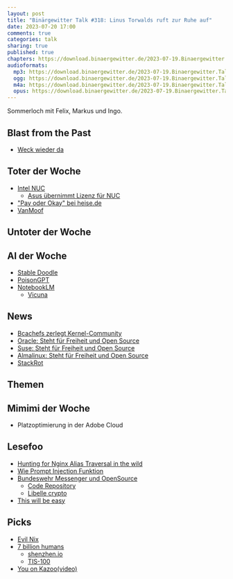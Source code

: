 ```yaml
---
layout: post
title: "Binärgewitter Talk #318: Linus Torwalds ruft zur Ruhe auf"
date: 2023-07-20 17:00
comments: true
categories: talk
sharing: true
published: true
chapters: https://download.binaergewitter.de/2023-07-19.Binaergewitter.Talk.318.chapters.txt
audioformats:
  mp3: https://download.binaergewitter.de/2023-07-19.Binaergewitter.Talk.318.mp3
  ogg: https://download.binaergewitter.de/2023-07-19.Binaergewitter.Talk.318.ogg
  m4a: https://download.binaergewitter.de/2023-07-19.Binaergewitter.Talk.318.m4a
  opus: https://download.binaergewitter.de/2023-07-19.Binaergewitter.Talk.318.opus
---
```

Sommerloch mit Felix, Markus und Ingo.


## Blast from the Past
- [Weck wieder da]( https://www.spiegel.de/wirtschaft/unternehmen/nach-insolvenz-geschaeft-mit-weck-glaesern-zieht-wieder-an-investor-gesucht-a-5acef579-a016-4bc2-bb6c-505a1d1f26f2 )

## Toter der Woche
- [Intel NUC]( https://www.heise.de/news/NUC-Intel-gibt-seine-Mini-PCs-auf-9213526.html )
  - [Asus übernimmt Lizenz für NUC]( https://www.theverge.com/2023/7/19/23800006/intel-nuc-computers-asus-license-support )
- ["Pay oder Okay" bei heise.de]( https://noyb.eu/de/pay-or-okay-tech-news-site-heisede-illegal-decides-german-dpa )
- [VanMoof]( https://www.heise.de/news/VanMoof-pausiert-Verkauf-von-E-Bikes-9212701.html )

## Untoter der Woche

## AI der Woche
- [Stable Doodle]( https://www.heise.de/news/Von-der-Skizze-zum-Bild-Stability-AI-veroeffentlicht-Stable-Doodle-9218397.html )
- [PoisonGPT]( https://blog.mithrilsecurity.io/poisongpt-how-we-hid-a-lobotomized-llm-on-hugging-face-to-spread-fake-news/ )
- [NotebookLM]( https://www.heise.de/news/Google-bringt-NotebookLM-einen-KI-Assistenten-basierend-auf-eigenen-Dokumenten-9214863.html )
  - [Vicuna]( https://lmsys.org/blog/2023-03-30-vicuna/ )


## News
- [Bcachefs zerlegt Kernel-Community]( https://www.linux-magazin.de/news/kernel-community-zerlegt-sich-bei-diskussion-um-dateisystem/ )
- [Oracle: Steht für Freiheit und Open Source]( https://www.oracle.com/news/announcement/blog/keep-linux-open-and-free-2023-07-10/ )
- [Suse: Steht für Freiheit und Open Source]( https://www.suse.com/news/SUSE-Preserves-Choice-in-Enterprise-Linux/ )
- [Almalinux: Steht für Freiheit und Open Source]( https://linuxnews.de/almalinux-gibt-11-kompatibilitaet-auf/ )
- [StackRot]( https://www.openwall.com/lists/oss-security/2023/07/05/1 )

## Themen

## Mimimi der Woche
* Platzoptimierung in der Adobe Cloud


## Lesefoo
- [Hunting for Nginx Alias Traversal in the wild]( https://labs.hakaioffsec.com/nginx-alias-traversal/ )
- [Wie Prompt Injection Funktion]( https://www.heise.de/news/Prompt-Injection-Marvin-von-Hagen-traegt-vor-wie-er-Bing-Chat-austrickste-9210511.html )
- [Bundeswehr Messenger und OpenSource]( https://www.heise.de/hintergrund/Interview-Ueber-den-Bundeswehr-Messenger-und-warum-Open-Source-wichtig-ist-9217085.html )
  * [Code Repository]( https://gitlab.opencode.de/bwi/bundesmessenger/info )
  * [Libelle crypto]( https://de.wikipedia.org/wiki/Libelle_(Kryptographie) )
- [This will be easy]( https://www.bitecode.dev/p/this-will-be-easy )

## Picks
- [Evil Nix]( https://discourse.nixos.org/t/evil-nix-a-nix-library-to-download-files-from-the-internet-without-requiring-a-hash/29648/2 )
- [7 billion humans](https://tomorrowcorporation.com/7billionhumans )
  - [shenzhen.io]( https://store.steampowered.com/app/504210/SHENZHEN_IO/ )
  - [TIS-100]( https://store.steampowered.com/app/370360/TIS100/ )
- [You on Kazoo(video)]( https://www.youtube.com/watch?v=cRpdIrq7Rbo )
